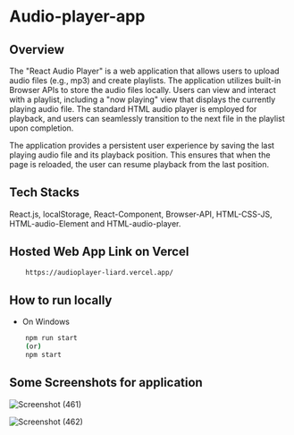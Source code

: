# Audio-player-app

## Overview
The "React Audio Player" is a web application that allows users to upload audio files (e.g., mp3) and create playlists. The application utilizes built-in Browser APIs to store the audio files locally. Users can view and interact with a playlist, including a "now playing" view that displays the currently playing audio file. The standard HTML audio player is employed for playback, and users can seamlessly transition to the next file in the playlist upon completion.

The application provides a persistent user experience by saving the last playing audio file and its playback position. This ensures that when the page is reloaded, the user can resume playback from the last position.

## Tech Stacks
React.js, localStorage, React-Component, Browser-API, HTML-CSS-JS, HTML-audio-Element and HTML-audio-player.

## Hosted Web App Link on Vercel

```bash
    https://audioplayer-liard.vercel.app/
```

## How to run locally
- On Windows
```bash
    npm run start 
    (or) 
    npm start
```

## Some Screenshots for application

![Screenshot (461)](https://github.com/Pushpendra-1697/IoTReady/assets/104748364/6cd444aa-1295-4079-8a56-d38b9391907d)

![Screenshot (462)](https://github.com/Pushpendra-1697/IoTReady/assets/104748364/0a1ad201-7073-4504-92dc-21f61ad5a486)
